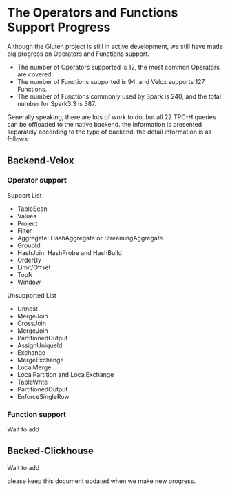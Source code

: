 # The Operators and Functions Support Progress
Although the Gluten project is still in active development, we still have made big progress on Operators and Functions support.
- The number of Operators supported is 12, the most common Operators are covered.
- The number of Functions supported is 94, and Velox supports 127 Functions.
- The number of Functions commonly used by Spark is 240, and the total number for Spark3.3 is 387.

Generally speaking, there are lots of work to do, but all 22 TPC-H queries can be offloaded to the native backend. the information
is presented separately according to the type of backend. the detail information is as follows:

## Backend-Velox

### Operator support
Support List
- TableScan
- Values
- Project
- Filter
- Aggregate: HashAggregate or StreamingAggregate
- GroupId
- HashJoin: HashProbe and HashBuild
- OrderBy
- Limit/Offset
- TopN
- Window

Unsupported List
- Unnest
- MergeJoin
- CrossJoin
- MergeJoin
- PartitionedOutput
- AssignUniqueId
- Exchange
- MergeExchange
- LocalMerge
- LocalPartition and LocalExchange
- TableWrite
- PartitionedOutput
- EnforceSingleRow

### Function support
Wait to add


## Backed-Clickhouse
Wait to add

please keep this document updated when we make new progress.
